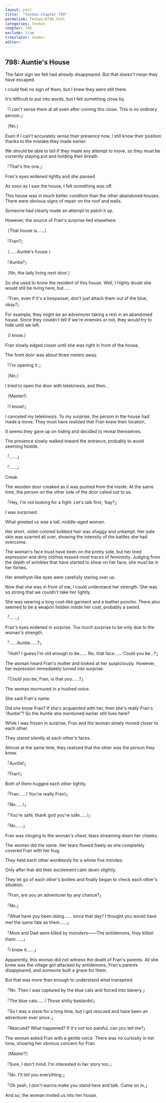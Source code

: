 ```yaml
---
layout: post
title:  "Tenken Chapter 798"
permalink: Tenken/0798.html
categories: Tenken
chapter: 798
exclude: true
translator: Seeker
editor: 
---
```

<h2 id="ch798">798: Auntie's House</h2>


<p>The faint sign we felt had already disappeared. But that doesn't mean they have escaped.</p>

<p>I could feel no sign of them, but I knew they were still there.</p>

<p>It's difficult to put into words, but I felt something close by.</p>

<p>『I can't sense them at all even after coming this close. This is no ordinary person.』</p>
<p>（Nn.）</p>

<p>Even if I can't accurately sense their presence now, I still know their position thanks to the mistake they made earlier.</p>

<p>We should be able to tell if they made any attempt to move, so they must be currently staying put and holding their breath.</p>

<p>『That's the one.』</p>

<p>Fran's eyes widened lightly and she paused.</p>

<p>As soon as I saw the house, I felt something was off.</p>

<p>This house was in much better condition than the other abandoned houses. There were obvious signs of repair on the roof and walls.</p>

<p>Someone had clearly made an attempt to patch it up.</p>

<p>However, the source of Fran's surprise lied elsewhere.</p>

<p>（That house is……）</p>
<p>『Fran?』</p>
<p>（……Auntie's house.）</p>
<p>『Auntie?』</p>
<p>（Nn, the lady living next door.）</p>

<p>So she used to know the resident of this house. Well, I highly doubt she would still be living here, but……</p>

<p>『Fran, even if it's a trespasser, don't just attack them out of the blue, okay?』</p>

<p>For example, they might be an adventurer taking a rest in an abandoned house. Since they couldn't tell if we're enemies or not, they would try to hide until we left.</p>

<p>（I know.）</p>

<p>Fran slowly edged closer until she was right in front of the house.</p>

<p>The front door was about three meters away.</p>

<p>『I'm opening it.』</p>
<p>（Nn.）</p>

<p>I tried to open the door with telekinesis, and then…</p>

<p>（Master!）</p>
<p>『I know!』</p>

<p>I canceled my telekinesis. To my surprise, the person in the house had made a move. They must have realized that Fran knew their location.</p>

<p>It seems they gave up on hiding and decided to reveal themselves.</p>

<p>The presence slowly walked toward the entrance, probably to avoid seeming hostile.</p>

<p>「……」</p>
<p>『……』</p>

<p>Creak.</p>

<p>The wooden door creaked as it was pushed from the inside. At the same time, the person on the other side of the door called out to us.</p>

<p>「Hey, I'm not looking for a fight. Let's talk first, 'kay?」</p>

<p>I was surprised.</p>

<p>What greeted us was a tall, middle-aged woman.</p>

<p>Her short, violet-colored bobbed hair was shaggy and unkempt. Her pale skin was scarred all over, showing the intensity of the battles she had overcome.</p>

<p>The woman's face must have been on the pretty side, but her tired expression and dirty clothes erased most traces of femininity. Judging from the depth of wrinkles that have started to show on her face, she must be in her forties.</p>

<p>Her amethyst-like eyes were carefully staring over us.</p>

<p>Now that she was in front of me, I could understand her strength. She was so strong that we couldn't take her lightly.</p>

<p>She was wearing a long coat-like garment and a leather poncho. There also seemed to be a weapon hidden inside her coat, probably a sword.</p>

<p>「……」</p>

<p>Fran's eyes widened in surprise. Too much surprise to be only due to the woman's strength.</p>

<p>「……Auntie……?」</p>
<p>「Huh? I guess I'm old enough to be…… No, that face…… Could you be…?」</p>

<p>The woman heard Fran's mutter and looked at her suspiciously. However, her expression immediately turned into surprise.</p>

<p>「Could you be, Fran, is that you……?」</p>

<p>The woman murmured in a hushed voice.</p>

<p>She said Fran's name.</p>

<p>Did she know Fran? If she's acquainted with her, then she's really Fran's "Auntie"? So the Auntie she mentioned earlier still lives here?</p>

<p>While I was frozen in surprise, Fran and the woman slowly moved closer to each other.</p>

<p>They stared silently at each other's faces.</p>

<p>Almost at the same time, they realized that the other was the person they knew.</p>

<p>「Auntie!」</p>
<p>「Fran!」</p>

<p>Both of them hugged each other tightly.</p>

<p>「Fran……! You're really Fran!」</p>
<p>「Nn……!」</p>
<p>「You're safe, thank god you're safe……!」</p>
<p>「Nn……」</p>

<p>Fran was clinging to the woman's chest, tears streaming down her cheeks.</p>

<p>The woman did the same. Her tears flowed freely as she completely covered Fran with her hug.</p>

<p>They held each other wordlessly for a whole five minutes.</p>

<p>Only after that did their excitement calm down slightly.</p>

<p>They let go of each other's bodies and finally began to check each other's situation.</p>

<p>「Fran, are you an adventurer by any chance?」</p>
<p>「Nn.」</p>
<p>「What have you been doing…… since that day? I thought you would have met the same fate as them……」</p>
<p>「Mom and Dad were killed by monsters――The antidemons, they killed them……」</p>
<p>「I knew it……」</p>

<p>Apparently, this woman did not witness the death of Fran's parents. All she knew was the village got attacked by antidemons, Fran's parents disappeared, and someone built a grave for them.</p>

<p>But that was more than enough to understand what transpired.</p>

<p>「Nn. Then I was captured by the blue cats and forced into slavery.」</p>
<p>「The blue cats……! Those shitty bastards!」</p>
<p>「So I was a slave for a long time, but I got rescued and have been an adventurer ever since.」</p>
<p>「Rescued? What happened? If it's not too painful, can you tell me?」</p>

<p>The woman asked Fran with a gentle voice. There was no curiosity in her tone, showing her obvious concern for Fran.</p>

<p>（Master?）</p>
<p>『Sure, I don't mind. I'm interested in her story too.』</p>
<p>「Nn. I'll tell you everything.」</p>
<p>「Oh yeah, I don't wanna make you stand here and talk. Come on in.」</p>

<p>And so, the woman invited us into her house.</p>



